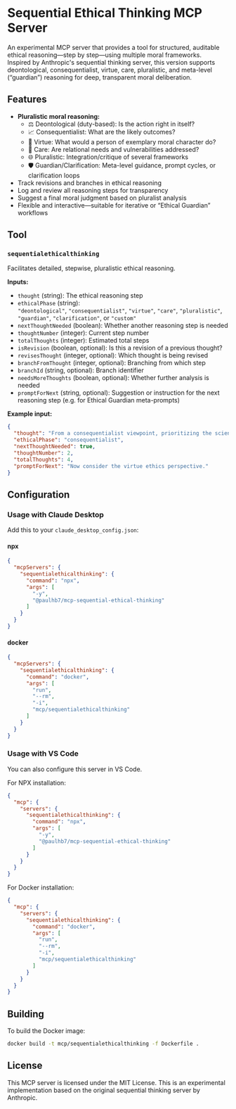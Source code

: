 # Sequential Ethical Thinking MCP Server

An experimental MCP server that provides a tool for structured, auditable ethical reasoning—step by step—using multiple moral frameworks.  
Inspired by Anthropic's sequential thinking server, this version supports deontological, consequentialist, virtue, care, pluralistic, and meta-level (“guardian”) reasoning for deep, transparent moral deliberation.

## Features

- **Pluralistic moral reasoning:**  
  - ⚖️ Deontological (duty-based): Is the action right in itself?
  - 📈 Consequentialist: What are the likely outcomes?
  - 🌟 Virtue: What would a person of exemplary moral character do?
  - 🤝 Care: Are relational needs and vulnerabilities addressed?
  - 🌐 Pluralistic: Integration/critique of several frameworks
  - 🛡️ Guardian/Clarification: Meta-level guidance, prompt cycles, or clarification loops
- Track revisions and branches in ethical reasoning
- Log and review all reasoning steps for transparency
- Suggest a final moral judgment based on pluralist analysis
- Flexible and interactive—suitable for iterative or “Ethical Guardian” workflows

## Tool

### `sequentialethicalthinking`

Facilitates detailed, stepwise, pluralistic ethical reasoning.

**Inputs:**

- `thought` (string): The ethical reasoning step
- `ethicalPhase` (string):  
  `"deontological"`, `"consequentialist"`, `"virtue"`, `"care"`, `"pluralistic"`, `"guardian"`, `"clarification"`, or `"custom"`
- `nextThoughtNeeded` (boolean): Whether another reasoning step is needed
- `thoughtNumber` (integer): Current step number
- `totalThoughts` (integer): Estimated total steps
- `isRevision` (boolean, optional): Is this a revision of a previous thought?
- `revisesThought` (integer, optional): Which thought is being revised
- `branchFromThought` (integer, optional): Branching from which step
- `branchId` (string, optional): Branch identifier
- `needsMoreThoughts` (boolean, optional): Whether further analysis is needed
- `promptForNext` (string, optional): Suggestion or instruction for the next reasoning step (e.g. for Ethical Guardian meta-prompts)

**Example input:**
```json
{
  "thought": "From a consequentialist viewpoint, prioritizing the scientist could maximize total lives saved.",
  "ethicalPhase": "consequentialist",
  "nextThoughtNeeded": true,
  "thoughtNumber": 2,
  "totalThoughts": 4,
  "promptForNext": "Now consider the virtue ethics perspective."
}
```
## Configuration

### Usage with Claude Desktop

Add this to your `claude_desktop_config.json`:

#### npx

```json
{
  "mcpServers": {
    "sequentialethicalthinking": {
      "command": "npx",
      "args": [
        "-y",
        "@paulhb7/mcp-sequential-ethical-thinking"
      ]
    }
  }
}
```

#### docker

```json
{
  "mcpServers": {
    "sequentialethicalthinking": {
      "command": "docker",
      "args": [
        "run",
        "--rm",
        "-i",
        "mcp/sequentialethicalthinking"
      ]
    }
  }
}
```

### Usage with VS Code

You can also configure this server in VS Code.

For NPX installation:

```json
{
  "mcp": {
    "servers": {
      "sequentialethicalthinking": {
        "command": "npx",
        "args": [
          "-y",
          "@paulhb7/mcp-sequential-ethical-thinking"
        ]
      }
    }
  }
}
```

For Docker installation:

```json
{
  "mcp": {
    "servers": {
      "sequentialethicalthinking": {
        "command": "docker",
        "args": [
          "run",
          "--rm",
          "-i",
          "mcp/sequentialethicalthinking"
        ]
      }
    }
  }
}
```

## Building

To build the Docker image:

```bash
docker build -t mcp/sequentialethicalthinking -f Dockerfile .
```

## License

This MCP server is licensed under the MIT License. This is an experimental implementation based on the original sequential thinking server by Anthropic.
